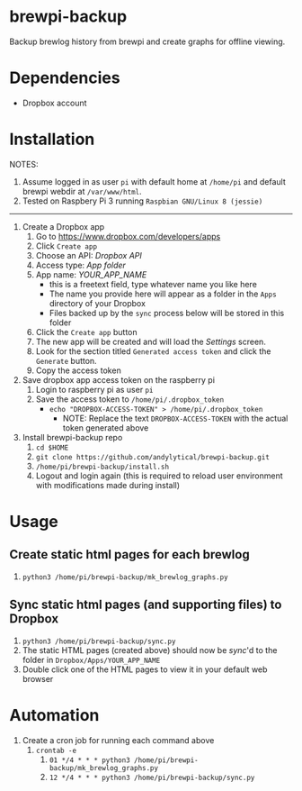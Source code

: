 # brewpi-backup
Backup brewlog history from brewpi and create graphs for offline viewing.

# Dependencies
* Dropbox account

# Installation

NOTES:
1. Assume logged in as user `pi` with default home at `/home/pi` and default brewpi
   webdir at `/var/www/html`.
1. Tested on Raspbery Pi 3 running `Raspbian GNU/Linux 8 (jessie)`

----

1. Create a Dropbox app
   1. Go to https://www.dropbox.com/developers/apps
   1. Click `Create app`
   1. Choose an API: *Dropbox API*
   1. Access type: *App folder*
   1. App name: *YOUR_APP_NAME* 
      * this is a freetext field, type whatever name you like here
      * The name you provide here will appear as a folder in the `Apps` directory of your Dropbox
      * Files backed up by the `sync` process below will be stored in this folder
   1. Click the `Create app` button
   1. The new app will be created and will load the *Settings* screen.
   1. Look for the section titled `Generated access token` and click the
      `Generate` button.
   1. Copy the access token
1. Save dropbox app access token on the raspberry pi
   1. Login to raspberry pi as user `pi`
   1. Save the access token to `/home/pi/.dropbox_token`
      * `echo "DROPBOX-ACCESS-TOKEN" > /home/pi/.dropbox_token`
         * NOTE: Replace the text `DROPBOX-ACCESS-TOKEN` with the actual token generated above
1. Install brewpi-backup repo
   1. `cd $HOME`
   1. `git clone https://github.com/andylytical/brewpi-backup.git`
   1. `/home/pi/brewpi-backup/install.sh`
   1. Logout and login again (this is required to reload user environment with modifications made during install)

# Usage
## Create static html pages for each brewlog
1. `python3 /home/pi/brewpi-backup/mk_brewlog_graphs.py`

## Sync static html pages (and supporting files) to Dropbox
1. `python3 /home/pi/brewpi-backup/sync.py`
2. The static HTML pages (created above) should now be *sync*'d to the folder in `Dropbox/Apps/YOUR_APP_NAME`
3. Double click one of the HTML pages to view it in your default web browser

# Automation
1. Create a cron job for running each command above
   1. `crontab -e`
      1. `01 */4 * * * python3 /home/pi/brewpi-backup/mk_brewlog_graphs.py`
      1. `12 */4 * * * python3 /home/pi/brewpi-backup/sync.py`


